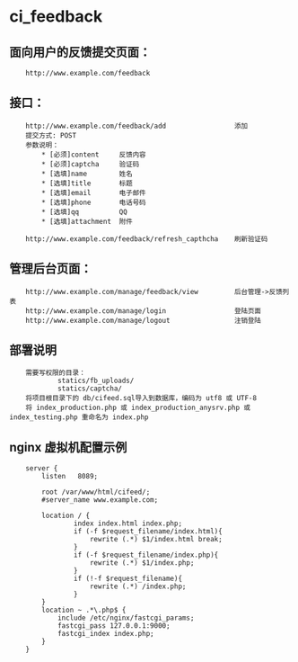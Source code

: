 ci_feedback
===========

## 面向用户的反馈提交页面： ##
    	http://www.example.com/feedback

## 接口： ##
		http://www.example.com/feedback/add    				添加
        提交方式: POST
	    参数说明：
            * [必须]content     反馈内容
            * [必须]captcha     验证码
            * [选填]name        姓名
            * [选填]title       标题
            * [选填]email       电子邮件
            * [选填]phone       电话号码
            * [选填]qq          QQ
            * [选填]attachment  附件
        
		http://www.example.com/feedback/refresh_capthcha 	刷新验证码
        
## 管理后台页面： ##
		http://www.example.com/manage/feedback/view         后台管理->反馈列表
		http://www.example.com/manage/login				    登陆页面
		http://www.example.com/manage/logout				注销登陆

## 部署说明 ##
		需要写权限的目录： 
				statics/fb_uploads/
				statics/captcha/
		将项目根目录下的 db/cifeed.sql导入到数据库，编码为 utf8 或 UTF-8
		将 index_production.php 或 index_production_anysrv.php 或 index_testing.php 重命名为 index.php
		
## nginx 虚拟机配置示例 ##
		server {
			listen   8089;

			root /var/www/html/cifeed/;
			#server_name www.example.com;

			location / {
			        index index.html index.php;
			        if (-f $request_filename/index.html){
			            rewrite (.*) $1/index.html break;
			        }
			        if (-f $request_filename/index.php){
			            rewrite (.*) $1/index.php;
			        }
			        if (!-f $request_filename){
			            rewrite (.*) /index.php;
			        }
			}
			location ~ .*\.php$ {
			    include /etc/nginx/fastcgi_params;
			    fastcgi_pass 127.0.0.1:9000;
			    fastcgi_index index.php;
			}
		}
